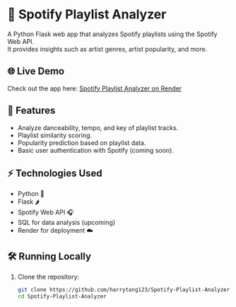 # 🎵 Spotify Playlist Analyzer

A Python Flask web app that analyzes Spotify playlists using the Spotify Web API.  
It provides insights such as artist genres, artist popularity, and more.

## 🌐 Live Demo

Check out the app here: [Spotify Playlist Analyzer on Render](https://spotify-playlist-analyzer-tgt7.onrender.com)

## 🚀 Features

- Analyze danceability, tempo, and key of playlist tracks.
- Playlist similarity scoring.
- Popularity prediction based on playlist data.
- Basic user authentication with Spotify (coming soon).

## ⚡ Technologies Used

- Python 🐍
- Flask 🌶
- Spotify Web API 🎧
- SQL for data analysis (upcoming)
- Render for deployment ☁️

## 🛠️ Running Locally

1. Clone the repository:
   ```bash
   git clone https://github.com/harrytang123/Spotify-Playlist-Analyzer.git
   cd Spotify-Playlist-Analyzer
   ```
